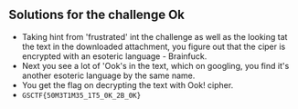 ## Solutions for the challenge **Ok**

- Taking hint from 'frustrated' int the challenge as well as the looking tat the text in the downloaded attachment, you figure out that the ciper is encrypted with an esoteric language - Brainfuck.
- Next you see a lot of 'Ook's in the text, which on googling, you find it's another esoteric language by the same name.
- You get the flag on decrypting the text with Ook! cipher.
- ```GSCTF{50M3T1M35_1T5_0K_2B_0K}```